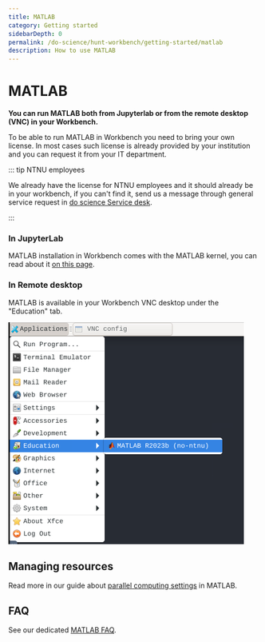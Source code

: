 ```yaml
---
title: MATLAB
category: Getting started
sidebarDepth: 0
permalink: /do-science/hunt-workbench/getting-started/matlab
description: How to use MATLAB
---
```


# MATLAB

**You can run MATLAB both from Jupyterlab or from the remote desktop (VNC) in your Workbench.**

To be able to run MATLAB in Workbench you need to bring your own license. In most cases such license is already provided by your institution and you can request it from your IT department.

::: tip NTNU employees

We already have the license for NTNU employees and it should already be in your workbench, if you can't find it, send us a message through general service request in [do science Service desk](https://docs.hdc.ntnu.no/do-science/service-desk/#tingweek:~:text=data%20space%20subscription.-,%23,-General%20service%20request).

:::

### In JupyterLab

MATLAB installation in Workbench comes with the MATLAB kernel, you can read about it [on this page](https://blogs.mathworks.com/matlab/2023/01/30/official-mathworks-matlab-kernel-for-jupyter-released/).

### In Remote desktop

MATLAB is available in your Workbench VNC desktop under the "Education" tab. 

!["Remote desktop menu with STATA icon."](./images/workbench-matlab-location.png)


## Managing resources

Read more in our guide about [parallel computing settings](/do-science/hunt-workbench/faq/#how-can-i-increase-the-number-of-parallel-workers) in MATLAB.

## FAQ

See our dedicated [MATLAB FAQ](/do-science/hunt-workbench/faq/#matlab).

